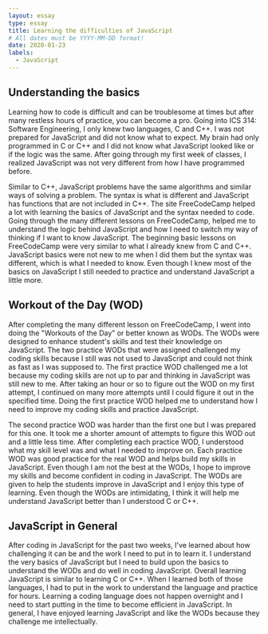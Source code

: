```yaml
---
layout: essay
type: essay
title: Learning the difficulties of JavaScript
# All dates must be YYYY-MM-DD format!
date: 2020-01-23
labels:
  - JavaScript
---
```


## Understanding the basics

Learning how to code is difficult and can be troublesome at times but after many restless hours of practice, you can become a pro. Going into ICS 314: Software Engineering, I only knew two languages, C and C++.  I was not prepared for JavaScript and did not know what to expect.  My brain had only programmed in C or C++ and I did not know what JavaScript looked like or if the logic was the same. After going through my first week of classes, I realized JavaScript was not very different from how I have programmed before.

Similar to C++, JavaScript problems have the same algorithms and similar ways of solving a problem.  The syntax is what is different and JavaScript has functions that are not included in C++.  The site  FreeCodeCamp helped a lot with learning the basics of JavaScript and the syntax needed to code. Going through the many different lessons on FreeCodeCamp, helped me to understand the logic behind JavaScript and how I need to switch my way of thinking if I want to know JavaScript. The beginning basic lessons on FreeCodeCamp were very similar to what I already knew from C and C++.  JavaScript basics were not new to me when I did them but the syntax was different, which is what I needed to know. Even though I knew most of the basics on JavaScript I still needed to practice and understand JavaScript a little more.

## Workout of the Day (WOD)

After completing the many different lesson on FreeCodeCamp, I went into doing the "Workouts of the Day" or better known as WODs.  The WODs were designed to enhance student's skills and test their knowledge on JavaScript. The two practice WODs that were assigned challenged my coding skills because I still was not used to JavaScript and could not think as fast as I was supposed to. The first practice WOD challenged me a lot because my coding skills are not up to par and thinking in JavaScript was still new to me. After taking an hour or so to figure out the WOD on my first attempt, I continued on many more attempts until I could figure it out in the specified time. Doing the first practice WOD helped me to understand how I need to improve my coding skills and practice JavaScript.

The second practice WOD was harder than the first one but I was prepared for this one. It took me a shorter amount of attempts to figure this WOD out and a little less time. After completing each practice WOD, I understood what my skill level was and what I needed to improve on. Each practice WOD was good practice for the real WOD and helps build my skills in JavaScript. Even though I am not the best at the WODs, I hope to improve my skills and become confident in coding in JavaScript. The WODs are given to help the students improve in JavaScript and I enjoy this type of learning. Even though the WODs are intimidating, I think it will help me understand JavaScript better than I understood C or C++.  

## JavaScript in General

After coding in JavaScript for the past two weeks, I've learned about how challenging it can be and the work I need to put in to learn it. I understand the very basics of JavaScript but I need to build upon the basics to understand the WODs and do well in coding JavaScript. Overall learning JavaScript is similar to learning C or C++.  When I learned both of those languages, I had to put in the work to understand the language and practice for hours. Learning a coding language does not happen overnight and I need to start putting in the time to become efficient in JavaScript. In general, I have enjoyed learning JavaScript and like the WODs because they challenge me intellectually.

